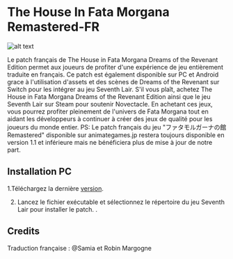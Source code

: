 # The House In Fata Morgana Remastered-FR
![alt text](https://raw.githubusercontent.com/MysticHaze157/fata-morgana-remastered-french/main/Accueil.jpg)

Le patch français de The House in Fata Morgana Dreams of the Revenant Edition permet aux joueurs de profiter d'une expérience de jeu entièrement traduite en français.
Ce patch est également disponible sur PC et Android grace à l'utilisation d'assets et des scènes de Dreams of the Revenant sur Switch pour les intégrer au jeu Seventh Lair.
S'il vous plaît, achetez The House in Fata Morgana Dreams of the Revenant Edition ainsi que le jeu Seventh Lair sur Steam pour soutenir Novectacle.
En achetant ces jeux, vous pourrez profiter pleinement de l'univers de Fata Morgana tout en aidant les développeurs à continuer à créer des jeux de qualité pour les joueurs du monde entier.
PS: Le patch français du jeu "ファタモルガーナの館 Remastered" disponible sur animategames.jp restera toujours disponible en version 1.1 et inférieure mais ne bénéficiera plus de mise à jour de notre part.

## Installation PC
1.Téléchargez la dernière [version](https://github.com/MysticHaze157/fata-morgana-remastered-french/releases).

2. Lancez le fichier exécutable et sélectionnez le répertoire du jeu Seventh Lair pour installer le patch. .

## Credits

Traduction française : @Samia et Robin Margogne
